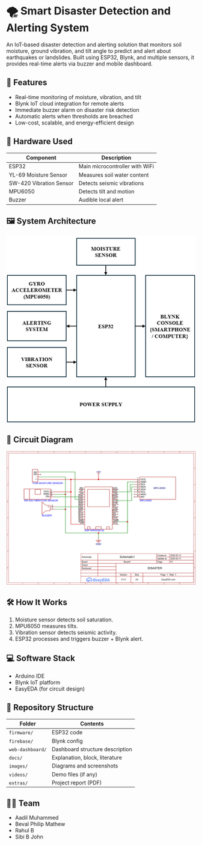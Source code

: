 # 🌪️ Smart Disaster Detection and Alerting System

An IoT-based disaster detection and alerting solution that monitors soil moisture, ground vibration, and tilt angle to predict and alert about earthquakes or landslides. Built using ESP32, Blynk, and multiple sensors, it provides real-time alerts via buzzer and mobile dashboard.

## 🚀 Features

- Real-time monitoring of moisture, vibration, and tilt
- Blynk IoT cloud integration for remote alerts
- Immediate buzzer alarm on disaster risk detection
- Automatic alerts when thresholds are breached
- Low-cost, scalable, and energy-efficient design

## 🧰 Hardware Used

| Component              | Description                     |
|------------------------|---------------------------------|
| ESP32                  | Main microcontroller with WiFi  |
| YL-69 Moisture Sensor  | Measures soil water content     |
| SW-420 Vibration Sensor| Detects seismic vibrations      |
| MPU6050                | Detects tilt and motion         |
| Buzzer                 | Audible local alert             |

## 🖼️ System Architecture

![System Architecture](images/BLOCKDIAGRAM.png)

## 🔧 Circuit Diagram

![Circuit Diagram](images/CIRCUITDIAGRAM.png)

## 🛠️ How It Works

1. Moisture sensor detects soil saturation.
2. MPU6050 measures tilts.
3. Vibration sensor detects seismic activity.
4. ESP32 processes and triggers buzzer + Blynk alert.

## 💻 Software Stack

- Arduino IDE
- Blynk IoT platform
- EasyEDA (for circuit design)

## 📂 Repository Structure

| Folder         | Contents                         |
|----------------|----------------------------------|
| `firmware/`    | ESP32 code                       |
| `firebase/`    | Blynk config                     |
| `web-dashboard/`| Dashboard structure description |
| `docs/`        | Explanation, block, literature   |
| `images/`      | Diagrams and screenshots         |
| `videos/`      | Demo files (if any)              |
| `extras/`      | Project report (PDF)             |

## 👨‍💻 Team

- Aadil Muhammed  
- Beval Philip Mathew  
- Rahul B  
- Sibi B John  


